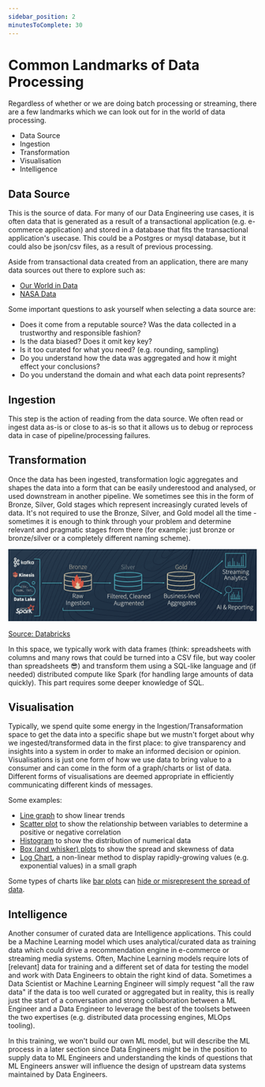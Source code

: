 ```yaml
---
sidebar_position: 2
minutesToComplete: 30
---
```


# Common Landmarks of Data Processing
Regardless of whether or we are doing batch processing or streaming, there are a few landmarks which we can look out for in the world of data processing. 
* Data Source
* Ingestion
* Transformation
* Visualisation
* Intelligence

## Data Source
This is the source of data. For many of our Data Engineering use cases, it is often data that is generated as a result of a transactional application (e.g. e-commerce application) and stored in a database that fits the transactional application's usecase. This could be a Postgres or mysql database, but it could also be json/csv files, as a result of previous processing.

Aside from transactional data created from an application, there are many data sources out there to explore such as: 
* [Our World in Data](https://github.com/owid)
* [NASA Data](https://data.nasa.gov/)

Some important questions to ask yourself when selecting a data source are:
* Does it come from a reputable source? Was the data collected in a trustworthy and responsible fashion?
* Is the data biased? Does it omit key key?
* Is it too curated for what you need? (e.g. rounding, sampling)
* Do you understand how the data was aggregated and how it might effect your conclusions?
* Do you understand the domain and what each data point represents?

## Ingestion
This step is the action of reading from the data source. We often read or ingest data as-is or close to as-is so that it allows us to debug or reprocess data in case of pipeline/processing failures.

## Transformation
Once the data has been ingested, transformation logic aggregates and shapes the data into a form that can be easily underestood and analysed, or used downstream in another pipeline. We sometimes see this in the form of Bronze, Silver, Gold stages which represent increasingly curated levels of data. It's not required to use the Bronze, Silver, and Gold model all the time - sometimes it is enough to think through your problem and determine relevant and pragmatic stages from there (for example: just bronze or bronze/silver or a completely different naming scheme).

<div style={{textAlign: 'center'}}>

![bronze-silver-gold.png](./assets/bronze-silver-gold.png)

[Source: Databricks](https://www.databricks.com/blog/2019/08/14/productionizing-machine-learning-with-delta-lake.html)

</div>

In this space, we typically work with data frames (think: spreadsheets with columns and many rows that could be turned into a CSV file, but way cooler than spreadsheets :sunglasses:) and transform them using a SQL-like language and (if needed) distributed compute like Spark (for handling large amounts of data quickly). This part requires some deeper knowledge of SQL.

## Visualisation
Typically, we spend quite some energy in the Ingestion/Transaformation space to get the data into a specific shape but we mustn't forget about why we ingested/transformed data in the first place: to give transparency and insights into a system in order to make an informed decision or opinion. Visualisations is just one form of how we use data to bring value to a consumer and can come in the form of a graph/charts or list of data. Different forms of visualisations are deemed appropriate in efficiently communicating different kinds of messages.

Some examples:
* [Line graph](https://en.wikipedia.org/wiki/Line_chart) to show linear trends
* [Scatter plot](https://en.wikipedia.org/wiki/Scatter_plot) to show the relationship between variables to determine a positive or negative correlation
* [Histogram](https://en.wikipedia.org/wiki/Histogram) to show the distribution of numerical data
* [Box (and whisker) plots](https://en.wikipedia.org/wiki/Box_plot) to show the spread and skewness of data
* [Log Chart](https://en.wikipedia.org/wiki/Logarithmic_scale), a non-linear method to display rapidly-growing values (e.g. exponential values) in a small graph

Some types of charts like [bar plots](https://en.wikipedia.org/wiki/Bar_chart) can [hide or misrepresent the spread of data](https://www.kickstarter.com/projects/1474588473/barbarplots).

## Intelligence
Another consumer of curated data are Intelligence applications. This could be a Machine Learning model which uses analytical/curated data as training data which could drive a recommendation engine in e-commerce or streaming media systems. Often, Machine Learning models require lots of [relevant] data for training and a different set of data for testing the model and work with Data Engineers to obtain the right kind of data. Sometimes a Data Scientist or Machine Learning Engineer will simply request "all the raw data" if the data is too well curated or aggregated but in reality, this is really just the start of a conversation and strong collaboration between a ML Engineer and a Data Engineer to leverage the best of the toolsets between the two expertises (e.g. distributed data processing engines, MLOps tooling). 

In this training, we won't build our own ML model, but will describe the ML process in a later section since Data Engineers might be in the position to supply data to ML Engineers and understanding the kinds of questions that ML Engineers answer will influence the design of upstream data systems maintained by Data Engineers.


